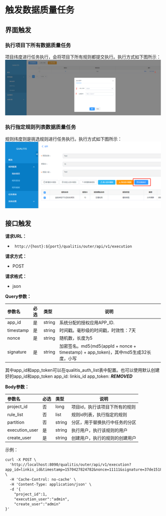 # 触发数据质量任务

## 界面触发
### 执行项目下所有数据质量任务
项目纬度进行任务执行，会将项目下所有规则都提交执行。执行方式如下图所示：
![项目纬度执行任务](../../../images/zh_CN/ch1/项目纬度执行任务.png)

### 执行指定规则列表数据质量任务
规则纬度则是挑选规则进行任务执行。执行方式如下图所示：
![规则纬度执行任务](../../../images/zh_CN/ch1/规则纬度执行任务.png)

## 接口触发

**请求URL：**
- ` http://{host}:${port}/qualitis/outer/api/v1/execution`

**请求方式：**
- POST

**请求格式：**
- json

**Query参数：**

|参数名 |必选 | 类型 | 说明|
|:----    |:---|:----- |-----   |
|app_id  |是 |  string  |系统分配的授权应用APP_ID.|
|timestamp  | 是  | string | 时间戳。毫秒级的时间戳，时效性：7天|
|nonce |  是  | string | 随机数，长度为5|
|signature |  是  | string | 加密签名。md5(md5(appId + nonce + timestamp) + app_token)，其中md5生成32长度，小写|

其中app_id和app_token可以在qualitis_auth_list表中配置。也可以使用默认创建好的app_id和app_token
app_id: linkis_id
app_token:  ***REMOVED***

**Body参数：**

|参数名|必选|类型|说明|
|:----    |:---|:----- |-----   |
|project_id |否  |long |项目id，执行该项目下所有的规则  |
|rule_list |否  |list<long> |  规则id列表，执行指定的规则 |
|partition |否  |string | 分区，用于替换执行中任务的分区   |
|execution_user |是  |string | 执行用户，执行该规则的用户    |
|create_user |是  |string | 创建用户，执行的规则的创建用户    |


示例：
```
curl -X POST \
  'http://localhost:8090/qualitis/outer/api/v1/execution?app_id=linkis_id&timestamp=1570427824782&nonce=11111&signature=37de1518238a41e98d3c6be498c44bfe' \
  -H 'Cache-Control: no-cache' \
  -H 'Content-Type: application/json' \
  -d '{
	"project_id":1,
	"execution_user":"admin",
	"create_user":"admin"
}'
```